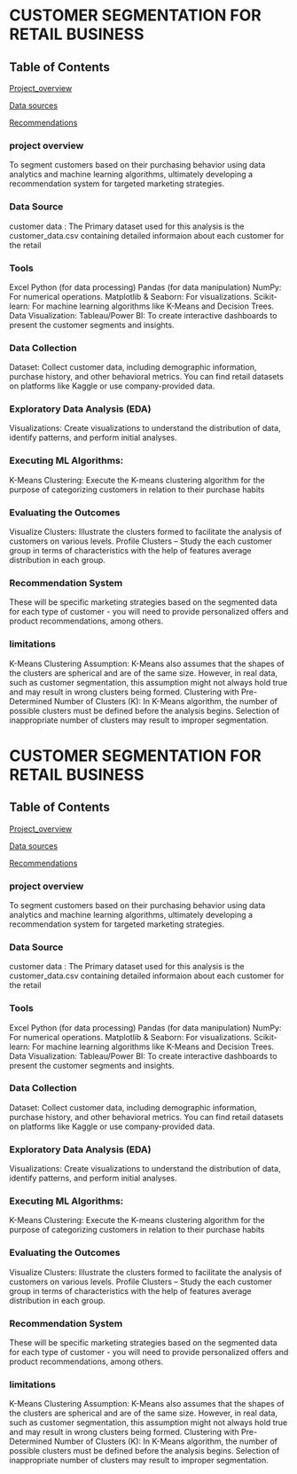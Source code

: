 # CUSTOMER SEGMENTATION FOR RETAIL BUSINESS

## Table of Contents
[Project_overview](#project-overview)

[Data sources](#data-sources)

[Recommendations](#recommendations)


### project overview

To segment customers based on their purchasing behavior using data analytics and machine learning algorithms, ultimately developing a recommendation system for targeted marketing strategies.

### Data Source

customer data : The Primary dataset used for this analysis is the customer_data.csv containing detailed informaion about each customer for the retail

### Tools

Excel
Python (for data processing)
Pandas (for data manipulation)
NumPy: For numerical operations.
Matplotlib & Seaborn: For visualizations.
Scikit-learn: For machine learning algorithms like K-Means and Decision Trees.
Data Visualization:
Tableau/Power BI: To create interactive dashboards to present the customer segments and insights.

### Data Collection

Dataset: Collect customer data, including demographic information, purchase history, and other behavioral metrics. You can find retail datasets on platforms like Kaggle or use company-provided data.

### Exploratory Data Analysis (EDA)

Visualizations: Create visualizations to understand the distribution of data, identify patterns, and perform initial analyses.
### Executing ML Algorithms: 

K-Means Clustering: Execute the K-means clustering algorithm for the purpose of categorizing customers in relation to their purchase habits 

### Evaluating the Outcomes

Visualize Clusters: Illustrate the clusters formed to facilitate the analysis of customers on various levels. 
Profile Clusters – Study the each customer group in terms of characteristics with the help of features average distribution in each group.

### Recommendation System
These will be specific marketing strategies based on the segmented data for each type of customer - you will need to provide personalized offers and product recommendations, among others.

### limitations

K-Means Clustering Assumption: K-Means also assumes that the shapes of the clusters are spherical and are of the same size. However, in real data, such as customer segmentation, this assumption might not always hold true and may result in wrong clusters being formed.
Clustering with Pre-Determined Number of Clusters (K): In K-Means algorithm, the number of possible clusters must be defined before the analysis begins. Selection of inappropriate number of clusters may result to improper segmentation.


# CUSTOMER SEGMENTATION FOR RETAIL BUSINESS

## Table of Contents
[Project_overview](#project-overview)

[Data sources](#data-sources)

[Recommendations](#recommendations)


### project overview

To segment customers based on their purchasing behavior using data analytics and machine learning algorithms, ultimately developing a recommendation system for targeted marketing strategies.

### Data Source

customer data : The Primary dataset used for this analysis is the customer_data.csv containing detailed informaion about each customer for the retail

### Tools

Excel
Python (for data processing)
Pandas (for data manipulation)
NumPy: For numerical operations.
Matplotlib & Seaborn: For visualizations.
Scikit-learn: For machine learning algorithms like K-Means and Decision Trees.
Data Visualization:
Tableau/Power BI: To create interactive dashboards to present the customer segments and insights.

### Data Collection

Dataset: Collect customer data, including demographic information, purchase history, and other behavioral metrics. You can find retail datasets on platforms like Kaggle or use company-provided data.

### Exploratory Data Analysis (EDA)

Visualizations: Create visualizations to understand the distribution of data, identify patterns, and perform initial analyses.
### Executing ML Algorithms: 

K-Means Clustering: Execute the K-means clustering algorithm for the purpose of categorizing customers in relation to their purchase habits 

### Evaluating the Outcomes

Visualize Clusters: Illustrate the clusters formed to facilitate the analysis of customers on various levels. 
Profile Clusters – Study the each customer group in terms of characteristics with the help of features average distribution in each group.

### Recommendation System
These will be specific marketing strategies based on the segmented data for each type of customer - you will need to provide personalized offers and product recommendations, among others.

### limitations

K-Means Clustering Assumption: K-Means also assumes that the shapes of the clusters are spherical and are of the same size. However, in real data, such as customer segmentation, this assumption might not always hold true and may result in wrong clusters being formed.
Clustering with Pre-Determined Number of Clusters (K): In K-Means algorithm, the number of possible clusters must be defined before the analysis begins. Selection of inappropriate number of clusters may result to improper segmentation.


